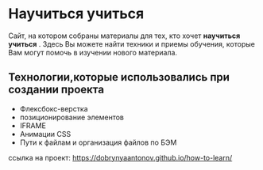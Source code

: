 #  Научиться учиться

Сайт, на котором собраны материалы для тех, кто хочет **научиться учиться** . Здесь Вы можете найти техники и приемы обучения, которые Вам могут помочь в изучении нового материала.

## Технологии,которые использовались при создании проекта
- Флексбокс-верстка
- позиционирование элементов
- IFRAME
- Анимации CSS
- Пути к файлам и организация файлов по БЭМ

ссылка на проект: https://dobrynyaantonov.github.io/how-to-learn/
